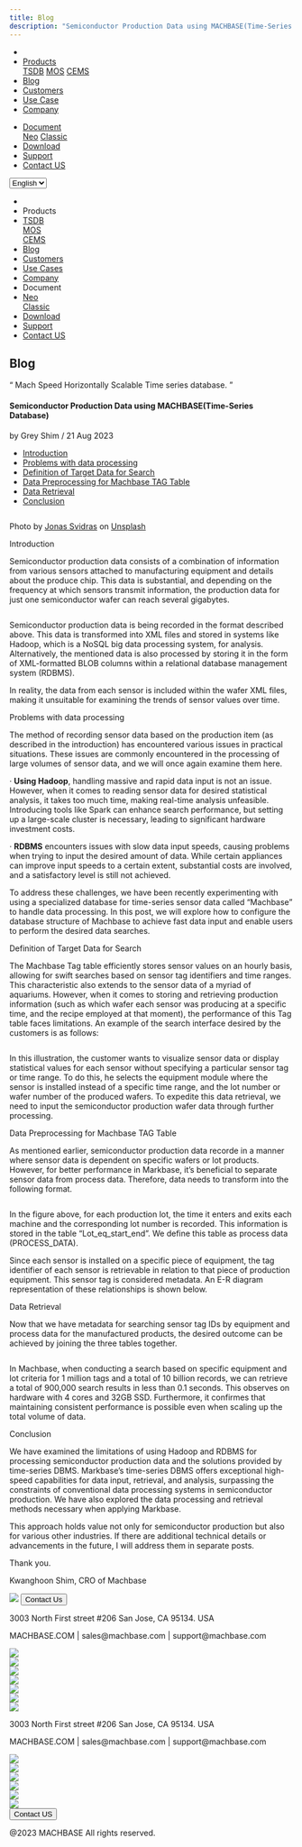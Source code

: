 ```yaml
---
title: Blog
description: "Semiconductor Production Data using MACHBASE(Time-Series Database)"
---
```


<head>
  <meta charset="UTF-8" />
  <meta name="viewport" content="width=device-width, initial-scale=1.0" />
  <link rel="stylesheet" type="text/css" href="../../css/common.css" />
  <link rel="stylesheet" type="text/css" href="../../css/style.css" />
</head>
<nav>
  <div class="homepage-menu-wrap">
    <div class="menu-left">
      <ul class="menu-left-ul">
        <li class="menu-logo">
          <a href="/home"><img src="../../img/logo_machbase.png" alt="" /></a>
        </li>
        <li class="menu-a products-menu-wrap" id="productsMenuWrap">
          <div>
            <a
              class="menu_active_border"
              id="menuActiveBorder"
              href="/home/tsdb"
              >Products</a
            >
            <div class="dropdown" id="dropdown">
              <a class="dropdown-link" href="/home/tsdb">TSDB</a>
              <a class="dropdown-link" href="/home/mos">MOS</a>
              <a
                class="dropdown-link"
                href="https://www.cems.ai/home-eng/"
                target="_blank"
                >CEMS</a
              >
            </div>
          </div>
        </li>
        <li class="menu-a"><a href="/home/blog">Blog</a></li>
        <li class="menu-a"><a href="/home/customers">Customers</a></li>
        <li class="menu-a"><a href="/home/usecase">Use Case</a></li>
        <li class="menu-a"><a href="/home/company">Company</a></li>
      </ul>
    </div>
    <div class="menu-right">
      <ul class="menu-right-ul">
        <li class="menu-a docs-menu-wrap" id="docsMenuWrap">
          <a href=""
            ><div>
              <a class="menu_active_border" id="menuActiveBorder" href=""
                >Document</a
              >
              <div class="dropdown-docs" id="dropdownDocs">
                <a class="dropdown-link" href="/neo">Neo</a>
                <a class="dropdown-link" href="/dbms">Classic</a>
              </div>
            </div></a
          >
        </li>
        <li class="menu-a"><a href="/home/download">Download</a></li>
        <li class="menu-a">
          <a href="https://support.machbase.com/hc/en-us">Support</a>
        </li>
        <li class="menu-a"><a href="/home/contactus">Contact US</a></li>
      </ul>
    </div>
  </div>
</nav>
<nav class="tablet-menu-wrap">
  <a href="/kr/home"><img src="../../img/logo_machbase.png" alt="" /></a>
  <div class="hamberger-right">
    <select id="languageSelector2" onchange="changeLanguage2()">
      <option value="en">English</option>
      <option value="kr">한국어</option>
    </select>
    <div class="tablet-menu-icon">
      <div class="tablet-bar"></div>
      <div class="tablet-bar"></div>
      <div class="tablet-bar"></div>
    </div>
  </div>
  <div class="tablet-menu">
    <ul>
      <div class="tablet-menu-title">
        <a class="tablet-logo" href="/home"
          ><img src="../../img/logo_machbase.png" alt=""
        /></a>
      </div>
      <li></li>
      <li class="products-toggle">Products</li>
      <li>
        <div class="products-content">
          <div class="products-sub"><a href="/home/tsdb">TSDB</a></div>
          <div class="products-num"><a href="/home/mos">MOS</a></div>
          <div class="products-cems">
            <a href="https://www.cems.ai/home-eng/" target="_blank">CEMS</a>
          </div>
        </div>
      </li>
      <li><a href="/home/blog">Blog</a></li>
      <li><a href="/home/customers">Customers</a></li>
      <li><a href="/home/usecase">Use Cases</a></li>
      <li><a href="/home/company">Company</a></li>
      <li class="docs-toggle">Document</li>
      <li>
        <div class="docs-content">
          <div class="docs-sub"><a href="/neo" target="_blank">Neo</a></div>
          <div class="docs-num">
            <a href="/dbms" target="_blank">Classic</a>
          </div>
        </div>
      </li>
      <li><a href="/home/download">Download</a></li>
      <li><a href="https://support.machbase.com/hc/en-us">Support</a></li>
      <li><a href="/home/download">Contact US</a></li>
    </ul>
  </div>
</nav>
<section class="pricing_section0 section0">
  <div>
    <h2 class="sub_page_title">Blog</h2>
    <p class="sub_page_titletext">
      “ Mach Speed Horizontally Scalable Time series database. ”
    </p>
  </div>
</section>
<section>
  <div class="tech-inner">
    <h4 class="blog-title">
      Semiconductor Production Data using MACHBASE(Time-Series Database)
    </h4>
    <div class="blog-date">
      <div>
        <span>by Grey Shim / 21 Aug 2023</span>
      </div>
    </div>
    <ul class="tech-list-ul">
      <a href="#anchor1">
        <li class="tech-list-li" id="tech-list-li">Introduction</li></a
      >
      <a href="#anchor2">
        <li class="tech-list-li" id="tech-list-li">
          Problems with data processing
        </li>
      </a>
      <a href="#anchor3">
        <li class="tech-list-li" id="tech-list-li">
          Definition of Target Data for Search
        </li>
      </a>
      <a href="#anchor4">
        <li class="tech-list-li" id="tech-list-li">
          Data Preprocessing for Machbase TAG Table
        </li>
      </a>
      <a href="#anchor5">
        <li class="tech-list-li" id="tech-list-li">Data Retrieval</li>
      </a>
      <a href="#anchor6">
        <li class="tech-list-li" id="tech-list-li">Conclusion</li>
      </a>
    </ul>
    <div class="tech-contents">
      <div>
        <div class="tech-img-wrap">
          <img class="tech-img" src="../../img/manage_1.jpg" alt="" />
        </div>
        <p class="tech-contents-link-text">
          Photo by
          <a
            class="tech-contents-link"
            href="https://unsplash.com/ko/@jonassvidras?utm_source=medium&utm_medium=referral"
            >Jonas Svidras</a
          >
          on
          <a
            class="tech-contents-link"
            href="https://unsplash.com/ko?utm_source=medium&utm_medium=referral"
            >Unsplash</a
          >
        </p>
        <p class="tech-title" id="anchor1">Introduction</p>
        <p class="tech-contents-text">
          Semiconductor production data consists of a combination of information
          from various sensors attached to manufacturing equipment and details
          about the produce chip. This data is substantial, and depending on the
          frequency at which sensors transmit information, the production data
          for just one semiconductor wafer can reach several gigabytes.
        </p>
        <div class="tech-img-wrap">
          <img
            class="tech-img tech-margin-bottom"
            src="../../img/manage_2.jpg"
            alt=""
          />
        </div>
        <p class="tech-contents-text">
          Semiconductor production data is being recorded in the format
          described above. This data is transformed into XML files and stored in
          systems like Hadoop, which is a NoSQL big data processing system, for
          analysis. Alternatively, the mentioned data is also processed by
          storing it in the form of XML-formatted BLOB columns within a
          relational database management system (RDBMS).
        </p>
        <p class="tech-contents-text">
          In reality, the data from each sensor is included within the wafer XML
          files, making it unsuitable for examining the trends of sensor values
          over time.
        </p>
        <div class="tech-title" id="anchor2">Problems with data processing</div>
        <p class="tech-contents-text">
          The method of recording sensor data based on the production item (as
          described in the introduction) has encountered various issues in
          practical situations. These issues are commonly encountered in the
          processing of large volumes of sensor data, and we will once again
          examine them here.
        </p>
        <p class="tech-contents-text">
          · <b>Using Hadoop</b>, handling massive and rapid data input is not an
          issue. However, when it comes to reading sensor data for desired
          statistical analysis, it takes too much time, making real-time
          analysis unfeasible. Introducing tools like Spark can enhance search
          performance, but setting up a large-scale cluster is necessary,
          leading to significant hardware investment costs.
        </p>
        <p class="tech-contents-text">
          · <b>RDBMS</b> encounters issues with slow data input speeds, causing
          problems when trying to input the desired amount of data. While
          certain appliances can improve input speeds to a certain extent,
          substantial costs are involved, and a satisfactory level is still not
          achieved.
        </p>
        <p class="tech-contents-text">
          To address these challenges, we have been recently experimenting with
          using a specialized database for time-series sensor data called
          “Machbase” to handle data processing. In this post, we will explore
          how to configure the database structure of Machbase to achieve fast
          data input and enable users to perform the desired data searches.
        </p>
        <div class="tech-title" id="anchor3">
          Definition of Target Data for Search
        </div>
        <p class="tech-contents-text">
          The Machbase Tag table efficiently stores sensor values on an hourly
          basis, allowing for swift searches based on sensor tag identifiers and
          time ranges. This characteristic also extends to the sensor data of a
          myriad of aquariums. However, when it comes to storing and retrieving
          production information (such as which wafer each sensor was producing
          at a specific time, and the recipe employed at that moment), the
          performance of this Tag table faces limitations. An example of the
          search interface desired by the customers is as follows:
        </p>
        <div class="tech-img-wrap">
          <img
            class="tech-img tech-margin-bottom"
            src="../../img/manage_3.jpg"
            alt=""
          />
        </div>
        <p class="tech-contents-text">
          In this illustration, the customer wants to visualize sensor data or
          display statistical values for each sensor without specifying a
          particular sensor tag or time range. To do this, he selects the
          equipment module where the sensor is installed instead of a specific
          time range, and the lot number or wafer number of the produced wafers.
          To expedite this data retrieval, we need to input the semiconductor
          production wafer data through further processing.
        </p>
        <div class="tech-title" id="anchor4">
          Data Preprocessing for Machbase TAG Table
        </div>
        <p class="tech-contents-text">
          As mentioned earlier, semiconductor production data recorde in a
          manner where sensor data is dependent on specific wafers or lot
          products. However, for better performance in Markbase, it’s beneficial
          to separate sensor data from process data. Therefore, data needs to
          transform into the following format.
        </p>
        <div class="tech-img-wrap">
          <img
            class="tech-img tech-margin-bottom"
            src="../../img/manage_4.jpg"
            alt=""
          />
        </div>
        <p class="tech-contents-text">
          In the figure above, for each production lot, the time it enters and
          exits each machine and the corresponding lot number is recorded. This
          information is stored in the table “Lot_eq_start_end”. We define this
          table as process data (PROCESS_DATA).
        </p>
        <p class="tech-contents-text">
          Since each sensor is installed on a specific piece of equipment, the
          tag identifier of each sensor is retrievable in relation to that piece
          of production equipment. This sensor tag is considered metadata. An
          E-R diagram representation of these relationships is shown below.
        </p>
        <div class="tech-img-wrap">
          <img
            class="tech-img tech-margin-bottom"
            src="../../img/manage_5.jpg"
            alt=""
          />
        </div>
        <div class="tech-title" id="anchor5">Data Retrieval</div>
        <p class="tech-contents-text">
          Now that we have metadata for searching sensor tag IDs by equipment
          and process data for the manufactured products, the desired outcome
          can be achieved by joining the three tables together.
        </p>
        <div class="tech-img-wrap">
          <img
            class="tech-img tech-margin-bottom"
            src="../../img/manage_6.jpg"
            alt=""
          />
        </div>
        <p class="tech-contents-text">
          In Machbase, when conducting a search based on specific equipment and
          lot criteria for 1 million tags and a total of 10 billion records, we
          can retrieve a total of 900,000 search results in less than 0.1
          seconds. This observes on hardware with 4 cores and 32GB SSD.
          Furthermore, it confirmes that maintaining consistent performance is
          possible even when scaling up the total volume of data.
        </p>
        <div class="tech-title" id="anchor6">Conclusion</div>
        <p class="tech-contents-text">
          We have examined the limitations of using Hadoop and RDBMS for
          processing semiconductor production data and the solutions provided by
          time-series DBMS. Markbase’s time-series DBMS offers exceptional
          high-speed capabilities for data input, retrieval, and analysis,
          surpassing the constraints of conventional data processing systems in
          semiconductor production. We have also explored the data processing
          and retrieval methods necessary when applying Markbase.
        </p>
        <p class="tech-contents-text">
          This approach holds value not only for semiconductor production but
          also for various other industries. If there are additional technical
          details or advancements in the future, I will address them in separate
          posts.
        </p>
        <p class="tech-contents-text">Thank you.</p>
        <p class="tech-contents-text">Kwanghoon Shim, CRO of Machbase</p>
      </div>
    </div>
  </div>
</section>
<footer>
  <div class="footer_inner">
    <div class="footer-logo">
      <img class="footer-logo-img" src="../../img/machbase-logo-w.png" />
      <a href="/home/contactus">
        <button class="contactus">Contact Us</button>
      </a>
    </div>
    <div>
      <p class="footertext">
        3003 North First street #206 San Jose, CA 95134. USA
      </p>
    </div>
    <div class="footer_box">
      <div class="footer_text">
        <p>MACHBASE.COM | sales@machbase.com | support@machbase.com</p>
        <p class="footer_margin_top"></p>
      </div>
      <div class="sns">
        <div>
          <a href="https://twitter.com/machbase" target="_blank"
            ><img class="sns-img" src="../../img/twitter.png"
          /></a>
        </div>
        <div>
          <a href="https://github.com/machbase" target="_blank"
            ><img class="sns-img" src="../../img/github.png"
          /></a>
        </div>
        <div>
          <a href="https://www.linkedin.com/company/machbase" target="_blank"
            ><img src="../../img/linkedin.png"
          /></a>
        </div>
        <div>
          <a href="https://www.facebook.com/MACHBASE/" target="_blank"
            ><img class="sns-img" src="../../img/facebook.png"
          /></a>
        </div>
        <div>
          <a href="https://www.slideshare.net/machbase" target="_blank"
            ><img class="sns-img" src="../../img/slideshare.png"
          /></a>
        </div>
        <div>
          <a href="https://medium.com/machbase" target="_blank"
            ><img class="sns-img" src="../../img/medium.png"
          /></a>
        </div>
      </div>
    </div>
  </div>
  <div class="footer_tablet_inner">
    <div class="footer-logo">
      <img class="footer-logo-img" src="../../img/machbase-logo-w.png" />
    </div>
    <div>
      <p class="footertext">
        3003 North First street #206 San Jose, CA 95134. USA
      </p>
    </div>
    <div class="footer_box">
      <div class="footer_text">
        <p>MACHBASE.COM | sales@machbase.com | support@machbase.com</p>
      </div>
      <div class="sns">
        <div>
          <a href="https://twitter.com/machbase" target="_blank"
            ><img class="sns-img" src="../../img/twitter.png"
          /></a>
        </div>
        <div>
          <a href="https://github.com/machbase" target="_blank"
            ><img class="sns-img" src="../../img/github.png"
          /></a>
        </div>
        <div>
          <a href="https://www.linkedin.com/company/machbase" target="_blank"
            ><img src="../../img/linkedin.png"
          /></a>
        </div>
        <div>
          <a href="https://www.facebook.com/MACHBASE/" target="_blank"
            ><img class="sns-img" src="../../img/facebook.png"
          /></a>
        </div>
        <div>
          <a href="https://www.slideshare.net/machbase" target="_blank"
            ><img class="sns-img" src="../../img/slideshare.png"
          /></a>
        </div>
        <div>
          <a href="https://medium.com/machbase" target="_blank"
            ><img class="sns-img" src="../../img/medium.png"
          /></a>
        </div>
      </div>
      <a href="/home/contactus">
        <button class="contactus">Contact US</button>
      </a>
    </div>
  </div>
  <div class="machbase_right">
    <p>@2023 MACHBASE All rights reserved.</p>
  </div>
</footer>
<script>
  //drop down menu
  const productsMenuWrap = document.getElementById("productsMenuWrap");
  const docsMenuWrap = document.getElementById("docsMenuWrap");
  const dropdown = document.getElementById("dropdown");
  dropdown.style.display = "none";
  productsMenuWrap.addEventListener("mouseover", function () {
    dropdown.style.display = "block";
  });
  productsMenuWrap.addEventListener("mouseout", function () {
    dropdown.style.display = "none";
  });
  docsMenuWrap.addEventListener("mouseover", function () {
    dropdownDocs.style.display = "block";
  });
  docsMenuWrap.addEventListener("mouseout", function () {
    dropdownDocs.style.display = "none";
  });
  //tablet menu
  const menuIcon = document.querySelector(".tablet-menu-icon");
  const tabletMenu = document.querySelector(".tablet-menu");
  const productsToggle = document.querySelector(".products-toggle");
  const productsSub = document.querySelector(".products-sub");
  const productsNum = document.querySelector(".products-num");
  const productsCems = document.querySelector(".products-cems");
  const docsToggle = document.querySelector(".docs-toggle");
  const docsSub = document.querySelector(".docs-sub");
  const docsNum = document.querySelector(".docs-num");
  menuIcon.addEventListener("click", () => {
    tabletMenu.classList.toggle("show");
    menuIcon.classList.toggle("is-active");
  });
  productsToggle.addEventListener("click", () => {
    productsSub.classList.toggle("show");
    productsNum.classList.toggle("show");
    productsCems.classList.toggle("show");
  });
  docsToggle.addEventListener("click", () => {
    docsSub.classList.toggle("show");
    docsNum.classList.toggle("show");
  });
  //change lang
  let language;
  let storageData = sessionStorage.getItem("lang");
  if (storageData) {
    language = storageData;
  } else {
    var userLang = navigator.language || navigator.userLanguage;
    if (userLang !== "ko") {
      sessionStorage.setItem("lang", userLang);
      language = "en";
    } else {
      sessionStorage.setItem("lang", "ko");
      language = "kr";
      location.href = location.origin + "/kr" + location.pathname;
    }
  }
  function changeLanguage() {
    var languageSelector = document.getElementById("languageSelector");
    var selectedLanguage = languageSelector.value;
    if (selectedLanguage === "kr") {
      location.href = location.origin + "/kr" + location.pathname;
    }
  }
  function changeLanguage2() {
    var languageSelector = document.getElementById("languageSelector2");
    var selectedLanguage = languageSelector.value;
    if (selectedLanguage === "kr") {
      location.href = location.origin + "/kr" + location.pathname;
    }
  }
  window.addEventListener("load", function () {
    var elementsWithDarkClass = document.querySelectorAll(".dark");
    for (var i = 0; i < elementsWithDarkClass.length; i++) {
      elementsWithDarkClass[i].classList.remove("dark");
    }
    var elementsWithColorScheme = document.querySelectorAll(
      "[style*='color-scheme: dark;']"
    );
    for (var i = 0; i < elementsWithColorScheme.length; i++) {
      elementsWithColorScheme[i].removeAttribute("style");
    }
  });
</script>
